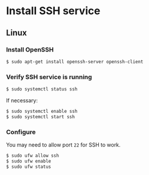 # Install SSH service

## Linux

### Install OpenSSH

```sh
$ sudo apt-get install openssh-server openssh-client
```

### Verify SSH service is running

```sh
$ sudo systemctl status ssh
```

If necessary:

```sh
$ sudo systemctl enable ssh
$ sudo systemctl start ssh
```

### Configure

You may need to allow port `22` for SSH to work.

```sh
$ sudo ufw allow ssh
$ sudo ufw enable
$ sudo ufw status
```
